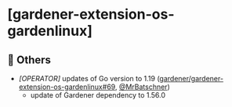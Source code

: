 # [gardener-extension-os-gardenlinux]
## 🏃 Others
* *[OPERATOR]* updates of Go version to 1.19 ([gardener/gardener-extension-os-gardenlinux#69](https://github.com/gardener/gardener-extension-os-gardenlinux/pull/69), [@MrBatschner](https://github.com/MrBatschner))
  * update of Gardener dependency to 1.56.0